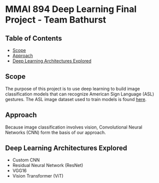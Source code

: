 # MMAI 894 Deep Learning Final Project - Team Bathurst

## Table of Contents
- [Scope](#scope)
- [Approach](#approach)
- [Deep Learning Architectures Explored](#deep-learning-architectures-explored)

## Scope
The purpose of this project is to use deep learning to build image classification models that can recognize American Sign Language (ASL) gestures.
The ASL image dataset used to train models is found [here](https://www.kaggle.com/kapillondhe/american-sign-language).

## Approach
Because image classification involves vision, Convolutional Neural Networks (CNN) form the basis of our approach.

## Deep Learning Architectures Explored
- Custom CNN
- Residual Neural Network (ResNet)
- VGG16
- Vision Transformer (ViT)
